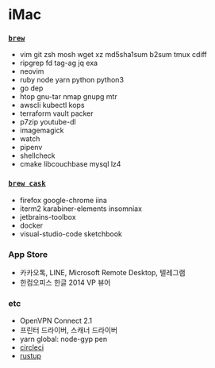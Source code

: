 iMac
========

### [`brew`]
- vim git zsh mosh wget xz md5sha1sum b2sum tmux cdiff
- ripgrep fd tag-ag jq exa
- neovim
- ruby node yarn python python3
- go dep
- htop gnu-tar nmap gnupg mtr
- awscli kubectl kops
- terraform vault packer
- p7zip youtube-dl
- imagemagick
- watch
- pipenv
- shellcheck
- cmake libcouchbase mysql lz4

### [`brew cask`]
- firefox google-chrome iina
- iterm2 karabiner-elements insomniax
- jetbrains-toolbox
- docker
- visual-studio-code sketchbook

### App Store
- 카카오톡, LINE, Microsoft Remote Desktop, 텔레그램
- 한컴오피스 한글 2014 VP 뷰어

### etc
- OpenVPN Connect 2.1
- 프린터 드라이버, 스캐너 드라이버
- yarn global: node-gyp pen
- [circleci](https://circleci.com/docs/2.0/local-jobs/#installing-the-cli-locally)
- [rustup]

[`brew`]: http://brew.sh
[`brew cask`]: https://caskroom.github.io/
[rustup]: https://www.rust-lang.org/ko-KR/install.html
